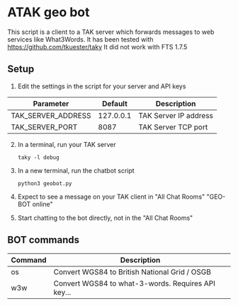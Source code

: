 # ATAK geo bot
This script is a client to a TAK server which forwards messages to web services like What3Words.
It has been tested with https://github.com/tkuester/taky 
It did not work with FTS 1.7.5


## Setup

 1.	Edit the settings in the script for your server and API keys
 
|Parameter  | Default | Description |
|--|--|--|
| TAK_SERVER_ADDRESS | 127.0.0.1 | TAK Server IP address |
| TAK_SERVER_PORT | 8087 | TAK Server TCP port |

2.	In a terminal, run your TAK server

	    taky -l debug
    
3.	In a new terminal, run the chatbot script

	    python3 geobot.py
	    
4.	Expect to see a message on your TAK client in "All Chat Rooms"
	"GEO-BOT online"
	
5.	Start chatting to the bot directly, not in the "All Chat Rooms"

## BOT commands
|Command | Description |
|--|--|
| os | Convert WGS84 to British National Grid / OSGB |
| w3w | Convert WGS84 to what-3-words. Requires API key... |


 

